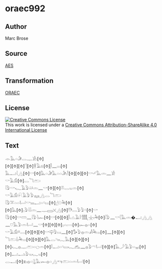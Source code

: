 # oraec992

## Author

Marc Brose

## Source

[AES](https://github.com/simondschweitzer/aes)

## Transformation

[ORAEC](https://oraec.github.io/)

## License

<a rel="license" href="http://creativecommons.org/licenses/by-sa/4.0/"><img alt="Creative Commons License" style="border-width:0" src="https://i.creativecommons.org/l/by-sa/4.0/88x31.png" /></a><br />This work is licensed under a <a rel="license" href="http://creativecommons.org/licenses/by-sa/4.0/">Creative Commons Attribution-ShareAlike 4.0 International License</a>

## Text

𓁹𓅓𓏏𓀏𓂋𓊃𓀀𓏤[⯑]<br>
[⯑][⯑][⯑]𓊹[⯑]𓇉𓄿𓁶[⯑]𓋴𓈖𓏥[⯑]<br>
𓅓𓂝𓇋𓂻[⯑]𓎡[⯑]𓅓𓏏𓀏𓅓𓏏𓏏𓀏𓁐[⯑][⯑][⯑]𓎡𓄔𓅓𓏛𓈖𓀀<br>
𓎡𓄿𓀁[⯑]𓂋𓆓𓂧<br>
𓇋𓅱𓎡𓆑𓄿𓅱𓄖𓏛𓈖𓎡[⯑][⯑]𓌨𓂋𓏭𓏛[⯑]<br>
𓎡𓄿𓀁𓍯𓄿𓅱𓅱𓈐𓂻𓂋𓆓𓂧<br>
𓇋𓅱𓎁𓏏𓏏𓂡𓎡𓏤𓏤𓏤𓏤𓂝𓏏𓄹𓏥[⯑]𓊨𓇳𓅆[⯑][⯑]𓅓[⯑]𓊪𓅱𓇋𓇋𓏛𓈖𓊃𓈙𓏴𓂻[⯑]𓇥𓂋𓅱𓅱𓄹[⯑]𓎡<br>
𓇋𓅱[⯑]𓎡𓏠𓈖𓇋𓅱𓌙𓆱[⯑]𓎡[⯑][⯑]𓋴𓐟𓄿𓎛𓃃𓇼𓏤𓅆[⯑]𓇋𓅱𓈖𓎡𓇛𓅓𓏛�𓂝𓂻𓂻<br>
𓈖𓈞𓅓𓅱𓏛𓂡𓈖𓎡[⯑][⯑][⯑]𓊪𓏏𓇯[⯑]𓆱𓐍𓏏[⯑]<br>
𓎡𓄿𓀁𓎼𓂋[⯑][⯑][⯑]𓎡𓊡𓅱𓏥𓈖[⯑]𓅜𓅱𓐍𓏛𓀻𓅆𓏥[⯑]𓈖[⯑][⯑]<br>
𓆓𓂧𓌃𓏤𓅆𓏥[⯑][⯑][⯑]𓅓𓂋𓄹𓏤𓆑𓅓[⯑][⯑][⯑][⯑]𓆑𓐍𓊃𓂧𓏏𓐎𓏛[⯑]𓎛𓂝𓏏𓄹𓏥𓆑𓃹𓈖𓐍𓅱𓍼𓂡[⯑][⯑]𓅓𓌳𓄿𓅱𓏏𓈇𓏤[⯑][⯑]𓂝𓂝𓏤𓅱𓏭𓆑𓏭[⯑]<br>
𓂋𓂝[⯑]𓁷𓏤𓐍𓏏𓊮𓅓𓆱𓐍𓏏𓂻𓄞𓂧𓏏𓏛𓂡[⯑]<br>
